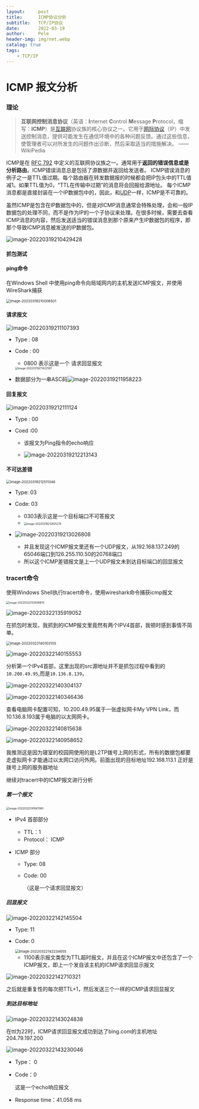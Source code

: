 ```yaml
---
layout:     post
title:      ICMP协议分析
subtitle:   TCP/IP协议
date:       2022-03-19
author:     Pele
header-img: img/net.webp
catalog: true
tags:
    - TCP/IP
---
```


# ICMP 报文分析

### 理论

> **互联网控制消息协议**（英语：**I**nternet **C**ontrol **M**essage **P**rotocol，缩写：**ICMP**）是[互联网](https://zh.wikipedia.org/wiki/互联网)协议族的核心协议之一。它用于[网际协议](https://zh.wikipedia.org/wiki/网际协议)（IP）中发送控制消息，提供可能发生在通信环境中的各种问题反馈。通过这些信息，使管理者可以对所发生的问题作出诊断，然后采取适当的措施解决。 —— WikiPedia



ICMP是在 [RFC 792](https://tools.ietf.org/html/rfc792) 中定义的互联网协议族之一。通常用于**返回的错误信息或是分析路由**。ICMP错误消息总是包括了源数据并返回给发送者。 ICMP错误消息的例子之一是TTL值过期。每个路由器在转发数据报的时候都会把IP包头中的TTL值减1。如果TTL值为0，“TTL在传输中过期”的消息将会回报给源地址。 每个ICMP消息都是直接封装在一个IP数据包中的，因此，和[UDP](https://zh.wikipedia.org/wiki/用户数据报协议)一样，ICMP是不可靠的。

虽然ICMP是包含在IP数据包中的，但是对ICMP消息通常会特殊处理，会和一般IP数据包的处理不同，而不是作为IP的一个子协议来处理。在很多时候，需要去查看ICMP消息的内容，然后发送适当的错误消息到那个原来产生IP数据包的程序，即那个导致ICMP消息被发送的IP数据包。

![image-20220319210429428](https://pele-images.oss-cn-hangzhou.aliyuncs.com/images/image-20220319210429428.png)



#### 抓包测试

#### ping命令

在Windows Shell 中使用ping命令向局域网内的主机发送ICMP报文，并使用WireShark捕获

<img src="https://pele-images.oss-cn-hangzhou.aliyuncs.com/images/image-20220319210008501.png" alt="image-20220319210008501" style="zoom:67%;" />



#### 请求报文

![image-20220319211107393](https://pele-images.oss-cn-hangzhou.aliyuncs.com/images/image-20220319211107393.png)

+ Type : 08 

+ Code : 00

  + 0800 表示这是一个 请求回显报文

  <img src="https://pele-images.oss-cn-hangzhou.aliyuncs.com/images/image-20220319211422581.png" alt="image-20220319211422581" style="zoom:50%;" />

+ 数据部分为一串ASC码![image-20220319211958223](https://pele-images.oss-cn-hangzhou.aliyuncs.com/images/image-20220319211958223.png)



#### 回复报文

![image-20220319212111124](https://pele-images.oss-cn-hangzhou.aliyuncs.com/images/image-20220319212111124.png)

+ Type : 00

+ Coed :00

  + 该报文为Ping指令的echo响应

  + ![image-20220319212213143](https://pele-images.oss-cn-hangzhou.aliyuncs.com/images/image-20220319212213143.png)



#### 不可达差错

<img src="https://pele-images.oss-cn-hangzhou.aliyuncs.com/images/image-20220319212511346.png" alt="image-20220319212511346" style="zoom:67%;" />

+ Type: 03
+ Code: 03
  + 0303表示这是一个目标端口不可答报文
  + <img src="https://pele-images.oss-cn-hangzhou.aliyuncs.com/images/image-20220319212825274.png" alt="image-20220319212825274" style="zoom:50%;" />

+ ![image-20220319213026808](https://pele-images.oss-cn-hangzhou.aliyuncs.com/images/image-20220319213026808.png)
  + 并且发现这个ICMP报文里还有一个UDP报文，从192.168.137.249的65046端口到126.255.110.50的20768端口
  + 所以这个ICMP差错报文是上一个UDP报文未到达目标端口的回显报文







### tracert命令

使用Windows Shell执行tracert命令，使用wireshark命令捕获icmp报文

<img src="https://pele-images.oss-cn-hangzhou.aliyuncs.com/images/image-20220322133506970.png" alt="image-20220322133506970" style="zoom:50%;" />



![image-20220322135919052](https://pele-images.oss-cn-hangzhou.aliyuncs.com/images/image-20220322135919052.png)

在抓包时发现，我抓到的ICMP报文里竟然有两个IPV4首部，我顿时感到事情不简单。

<img src="https://pele-images.oss-cn-hangzhou.aliyuncs.com/images/image-20220322140102105.png" alt="image-20220322140102105" style="zoom:67%;" />

![image-20220322140155553](https://pele-images.oss-cn-hangzhou.aliyuncs.com/images/image-20220322140155553.png)

分析第一个IPv4首部，这里出现的src源地址并不是抓包过程中看到的`10.200.49.95`,而是`10.136.8.139`，

![image-20220322140304137](https://pele-images.oss-cn-hangzhou.aliyuncs.com/images/image-20220322140304137.png)

![image-20220322140346436](https://pele-images.oss-cn-hangzhou.aliyuncs.com/images/image-20220322140346436.png)

查看电脑网卡配置可知，10.200.49.95属于一张虚拟网卡My VPN Link，而10.136.8.193属于电脑的以太网网卡。

![image-20220322140815638](https://pele-images.oss-cn-hangzhou.aliyuncs.com/images/image-20220322140815638.png)

![image-20220322140958652](https://pele-images.oss-cn-hangzhou.aliyuncs.com/images/image-20220322140958652.png)

我推测这是因为寝室的校园网使用的是L2TP拨号上网的形式，所有的数据包都要走虚拟网卡才能通过以太网口访问外网。前面出现的目标地址192.168.113.1 正好是拨号上网的服务器地址



继续对tracert中的ICMP报文进行分析

##### 第一个报文

<img src="https://pele-images.oss-cn-hangzhou.aliyuncs.com/images/image-20220322141641360.png" alt="image-20220322141641360" style="zoom:50%;" />

+ IPv4 首部部分

  + TTL：1
  + Protocol： ICMP

+ ICMP 部分

  + Type: 08

  + Code: 00

    （这是一个请求回显报文）

##### 回显报文

![image-20220322142145504](https://pele-images.oss-cn-hangzhou.aliyuncs.com/images/image-20220322142145504.png)

+ Type: 11

+ Code: 0

  <img src="https://pele-images.oss-cn-hangzhou.aliyuncs.com/images/image-20220322142234655.png" alt="image-20220322142234655" style="zoom: 67%;" />

  + 1100表示报文类型为TTL超时报文，并且在这个ICMP报文中还包含了一个ICMP报文，即上一个发自该主机的ICMP请求回显示报文



![image-20220322142710321](https://pele-images.oss-cn-hangzhou.aliyuncs.com/images/image-20220322142710321.png)

之后就是重复性的每次把TTL+1，然后发送三个一样的ICMP请求回显报文



##### 到达目标地址

![image-20220322143024838](https://pele-images.oss-cn-hangzhou.aliyuncs.com/images/image-20220322143024838.png)

在ttl为22时，ICMP请求回显报文成功到达了bing.com的主机地址204.79.197.200

![image-20220322143230046](https://pele-images.oss-cn-hangzhou.aliyuncs.com/images/image-20220322143230046.png)

+ Type： 0

+ Code：0

  这是一个echo响应报文

+ Response time：41.058 ms